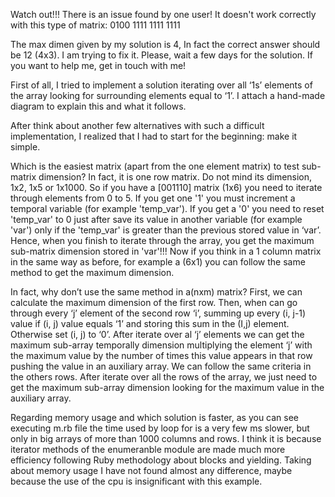 Watch out!!! There is an issue found by one user! It doesn't work correctly with this type of matrix:
0100
1111
1111
1111

The max dimen given by my solution is 4, In fact the correct answer should be 12 (4x3). 
I am trying to fix it. Please, wait a few days for the solution.
If you want to help me, get in touch with me!


First of all, I tried to implement a solution iterating over all ‘1s’ elements of the array looking for surrounding elements equal to ‘1’. 
I attach a hand-made diagram to explain this and what it follows.

After think about another few alternatives with such a difficult implementation, I realized that I had to start for the beginning: make it simple.

Which is the easiest matrix (apart from the one element matrix) to test sub-matrix dimension? 
In fact, it is one row matrix. Do not mind its dimension, 1x2, 1x5 or 1x1000. So if you have a [001110] matrix (1x6) you need to iterate through
elements from 0 to 5. If you get one '1' you must increment a temporal variable (for example 'temp_var'). 
If you get a '0' you need to reset 'temp_var' to 0 just after save its value in another variable (for example 'var')
only if the 'temp_var' is greater than the previous stored value in ‘var’. 
Hence, when you finish to iterate through the array, you get the maximum sub-matrix dimension stored in 'var'!!!
Now if you think in a 1 column matrix in the same way as before, for example a (6x1) you can follow the same method to get the maximum dimension. 

In fact, why don’t use the same method in a(nxm) matrix? First, we can calculate the maximum dimension of the first row.
Then, when can go through every ‘j’ element of the second row ‘i’, summing up every (i, j-1) value if (i, j) value equals ‘1’ and storing this sum
in the (I,j) element. Otherwise set (i, j) to ‘0’. After iterate over al ‘j’ elements we can get the maximum sub-array temporally dimension 
multiplying the element ‘j’ with the maximum value by the number of times this value appears in that row pushing the value in an auxiliary array.
We can follow the same criteria in the others rows. 
After iterate over all the rows of the array, we just need to get the maximum sub-array dimension looking for the maximum value in the auxiliary array.

Regarding memory usage and which solution is faster, as you can see executing m.rb file the time used by loop for is a very few ms slower, 
but only in big arrays of more than 1000 columns and rows. I think it is because iterator methods of the enumeranble module are made much more efficiency
following Ruby methodology about blocks and yielding. 
Taking about memory usage I have not found almost any difference, maybe because the use of the cpu is insignificant with this example.
